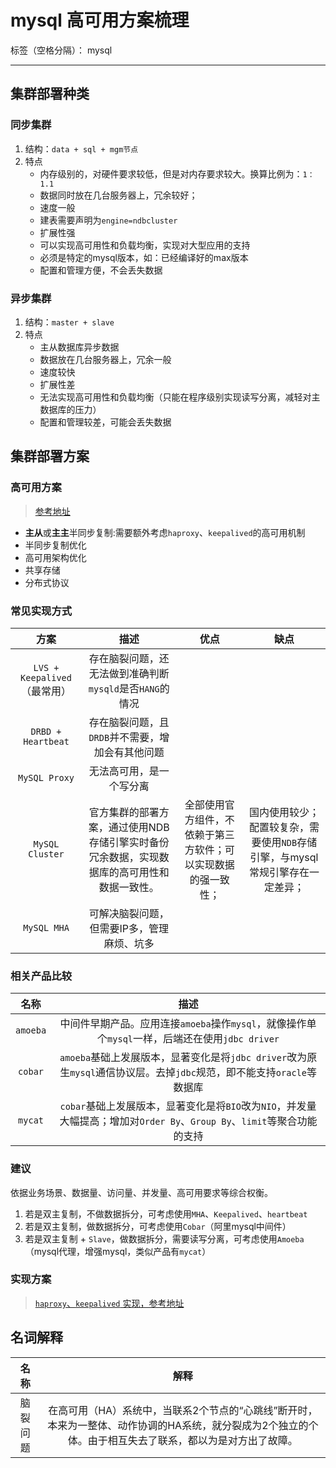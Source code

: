 ﻿# mysql 高可用方案梳理

标签（空格分隔）： mysql

---

## 集群部署种类

### 同步集群
1. 结构：`data + sql + mgm节点`
2. 特点
    - 内存级别的，对硬件要求较低，但是对内存要求较大。换算比例为：`1：1.1`
    - 数据同时放在几台服务器上，冗余较好；
    - 速度一般
    - 建表需要声明为`engine=ndbcluster`
    - 扩展性强
    - 可以实现高可用性和负载均衡，实现对大型应用的支持
    - 必须是特定的mysql版本，如：已经编译好的max版本
    - 配置和管理方便，不会丢失数据

### 异步集群
1. 结构：`master + slave`
2. 特点
    - 主从数据库异步数据
    - 数据放在几台服务器上，冗余一般
    - 速度较快
    - 扩展性差
    - 无法实现高可用性和负载均衡（只能在程序级别实现读写分离，减轻对主数据库的压力）
    - 配置和管理较差，可能会丢失数据

## 集群部署方案

### 高可用方案

> [参考地址](https://www.cnblogs.com/Jt00/p/7284086.html)

- **主从**或**主主**半同步复制:需要额外考虑`haproxy`、`keepalived`的高可用机制
- 半同步复制优化
- 高可用架构优化
- 共享存储
- 分布式协议

### 常见实现方式

|方案|描述|优点|缺点|
|:---:|:---:|:---:|:---:|
|`LVS + Keepalived`（最常用）| 存在脑裂问题，还无法做到准确判断`mysqld`是否`HANG`的情况|
|`DRBD + Heartbeat`|存在脑裂问题，且`DRDB`并不需要，增加会有其他问题|
|`MySQL Proxy`|无法高可用，是一个写分离|
|`MySQL Cluster`|官方集群的部署方案，通过使用NDB存储引擎实时备份冗余数据，实现数据库的高可用性和数据一致性。|全部使用官方组件，不依赖于第三方软件；可以实现数据的强一致性；|国内使用较少；配置较复杂，需要使用`NDB`存储引擎，与mysql常规引擎存在一定差异；|
|`MySQL MHA`|可解决脑裂问题，但需要IP多，管理麻烦、坑多|

### 相关产品比较

|名称|描述|
|:---:|:---:|
|`amoeba`|中间件早期产品。应用连接`amoeba`操作`mysql`，就像操作单个`mysql`一样，后端还在使用`jdbc driver`|
|`cobar`|`amoeba`基础上发展版本，显著变化是将`jdbc driver`改为原生`mysql`通信协议层。去掉`jdbc`规范，即不能支持`oracle`等数据库|
|`mycat`|`cobar`基础上发展版本，显著变化是将`BIO`改为`NIO`，并发量大幅提高；增加对`Order By`、`Group By`、`limit`等聚合功能的支持|

### 建议

依据业务场景、数据量、访问量、并发量、高可用要求等综合权衡。

1. 若是双主复制，不做数据拆分，可考虑使用`MHA`、`Keepalived`、`heartbeat`
2. 若是双主复制，做数据拆分，可考虑使用`Cobar`（阿里mysql中间件）
3. 若是双主复制 + `Slave`，做数据拆分，需要读写分离，可考虑使用`Amoeba`（mysql代理，增强mysql，类似产品有`mycat`）

### 实现方案

> [`haproxy`、`keepalived` 实现，参考地址](https://www.cnblogs.com/phpstudy2015-6/p/6706465.html)

## 名词解释

|名称|解释|
|:---:|:---:|
|脑裂问题|在高可用（HA）系统中，当联系2个节点的“心跳线”断开时，本来为一整体、动作协调的HA系统，就分裂成为2个独立的个体。由于相互失去了联系，都以为是对方出了故障。|








    



